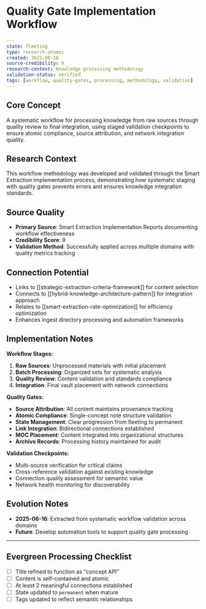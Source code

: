 # Quality Gate Implementation Workflow

```yaml
---
state: fleeting
type: research-atomic
created: 2025-06-16
source-credibility: 9
research-context: Knowledge processing methodology
validation-status: verified
tags: [workflow, quality-gates, processing, methodology, validation]
---
```

## Core Concept

A systematic workflow for processing knowledge from raw sources through quality review to final integration, using staged validation checkpoints to ensure atomic compliance, source attribution, and network integration quality.

## Research Context

This workflow methodology was developed and validated through the Smart Extraction implementation process, demonstrating how systematic staging with quality gates prevents errors and ensures knowledge integration standards.

## Source Quality

- **Primary Source**: Smart Extraction Implementation Reports documenting workflow effectiveness
- **Credibility Score**: 9
- **Validation Method**: Successfully applied across multiple domains with quality metrics tracking

## Connection Potential

- Links to [[strategic-extraction-criteria-framework]] for content selection
- Connects to [[hybrid-knowledge-architecture-pattern]] for integration approach
- Relates to [[smart-extraction-rate-optimization]] for efficiency optimization
- Enhances ingest directory processing and automation frameworks

## Implementation Notes

**Workflow Stages:**
1. **Raw Sources**: Unprocessed materials with initial placement
2. **Batch Processing**: Organized sets for systematic analysis
3. **Quality Review**: Content validation and standards compliance
4. **Integration**: Final vault placement with network connections

**Quality Gates:**
- **Source Attribution**: All content maintains provenance tracking
- **Atomic Compliance**: Single-concept note structure validation
- **State Management**: Clear progression from fleeting to permanent
- **Link Integration**: Bidirectional connections established
- **MOC Placement**: Content integrated into organizational structures
- **Archive Records**: Processing history maintained for audit

**Validation Checkpoints:**
- Multi-source verification for critical claims
- Cross-reference validation against existing knowledge
- Connection quality assessment for semantic value
- Network health monitoring for discoverability

## Evolution Notes

- **2025-06-16**: Extracted from systematic workflow validation across domains
- **Future**: Develop automation tools to support quality gate processing

---

## Evergreen Processing Checklist

- [ ] Title refined to function as "concept API"
- [ ] Content is self-contained and atomic
- [ ] At least 2 meaningful connections established  
- [ ] State updated to `permanent` when mature
- [ ] Tags updated to reflect semantic relationships